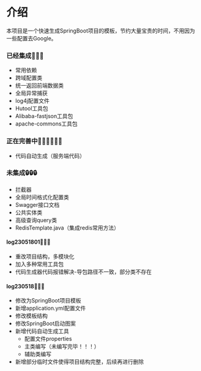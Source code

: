 # 介绍
本项目是一个快速生成SpringBoot项目的模板，节约大量宝贵的时间，不用因为一些配置去Google。

### 已经集成🎉🎉🎉

- 常用依赖
- 跨域配置类
- 统一返回前端数据类
- 全局异常捕获
- log4j配置文件
- Hutool工具包
- Alibaba-fastjson工具包
- apache-commons工具包

### 正在完善中🧑‍💻🧑‍💻🧑‍💻

- 代码自动生成（服务端代码）

### 未集成🔒🔒🔒

- 拦截器
- 全局时间格式化配置类
- Swagger接口文档
- 公共实体类
- 高级查询query类
- RedisTemplate.java（集成redis常用方法）

#### log23051801🚩🚩🚩
- 重改项目结构，多模块化
- 加入多种常用工具包
- 代码生成器代码报错解决-导包路径不一致，部分类不存在

#### log230518🚩🚩🚩
- 修改为SpringBoot项目模板
- 新增application.yml配置文件
- 修改模板结构
- 修改SpringBoot启动图案
- 新增代码自动生成工具
  - 配置文件properties
  - 主类编写（未编写完毕！！！）
  - 辅助类编写
- 新增部分临时文件使得项目结构完整，后续再进行删除